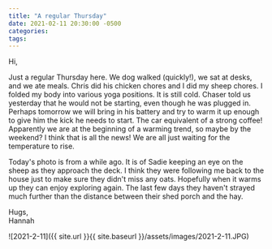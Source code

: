 ```yaml
---
title: "A regular Thursday"
date: 2021-02-11 20:30:00 -0500
categories:
tags:
---
```


Hi,

Just a regular Thursday here. We dog walked (quickly!), we sat at desks, and we ate meals. Chris did his chicken chores and I did my sheep chores. I folded my body into various yoga positions. It is still cold. Chaser told us yesterday that he would not be starting, even though he was plugged in. Perhaps tomorrow we will bring in his battery and try to warm it up enough to give him the kick he needs to start. The car equivalent of a strong coffee! Apparently we are at the beginning of a warming trend, so maybe by the weekend? I think that is all the news! We are all just waiting for the temperature to rise.

Today's photo is from a while ago. It is of Sadie keeping an eye on the sheep as they approach the deck. I think they were following me back to the house just to make sure they didn't miss any oats. Hopefully when it warms up they can enjoy exploring again. The last few days they haven't strayed much further than the distance between their shed porch and the hay.

Hugs,<br />
Hannah

![2021-2-11]({{ site.url }}{{ site.baseurl }}/assets/images/2021-2-11.JPG)